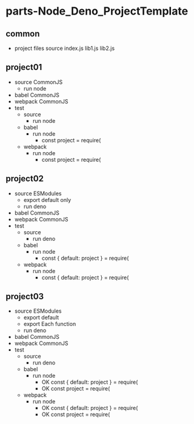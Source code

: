 # parts-Node_Deno_ProjectTemplate

## common
- project files
  source
    index.js
    lib1.js
    lib2.js

## project01

- source  CommonJS
  - run node
- babel   CommonJS
- webpack CommonJS
- test
  - source
    - run node
  - babel
    - run node
      - const project = require(
  - webpack
    - run node
      - const project = require(

## project02

- source  ESModules
  - export default only
  - run deno
- babel   CommonJS
- webpack CommonJS
- test
  - source
    - run deno
  - babel
    - run node
      - const { default: project } = require(
  - webpack
    - run node
      - const { default: project } = require(

## project03

- source  ESModules
  - export default 
  - export Each function
  - run deno
- babel   CommonJS
- webpack CommonJS
- test
  - source
    - run deno
  - babel
    - run node
      - OK const { default: project } = require(
      - OK const project = require(
  - webpack
    - run node
      - OK const { default: project } = require(
      - OK const project = require(
